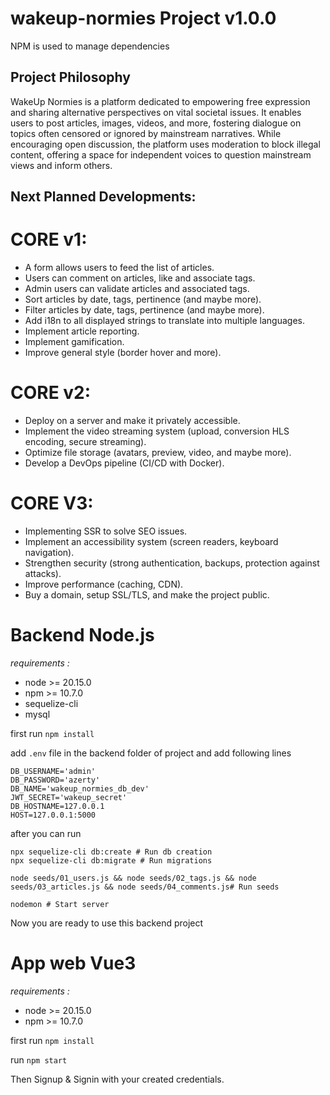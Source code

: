 # wakeup-normies Project v1.0.0
NPM is used to manage dependencies

## Project Philosophy
WakeUp Normies is a platform dedicated to empowering free expression and sharing alternative perspectives on vital societal issues. It enables users to post articles, images, videos, and more, fostering dialogue on topics often censored or ignored by mainstream narratives. While encouraging open discussion, the platform uses moderation to block illegal content, offering a space for independent voices to question mainstream views and inform others.

## Next Planned Developments:
# CORE v1:
- A form allows users to feed the list of articles.
- Users can comment on articles, like and associate tags.
- Admin users can validate articles and associated tags.
- Sort articles by date, tags, pertinence (and maybe more).
- Filter articles by date, tags, pertinence (and maybe more).
- Add i18n to all displayed strings to translate into multiple languages.
- Implement article reporting.
- Implement gamification.
- Improve general style (border hover and more).
# CORE v2:
- Deploy on a server and make it privately accessible.
- Implement the video streaming system (upload, conversion HLS encoding, secure streaming).
- Optimize file storage (avatars, preview, video, and maybe more).
- Develop a DevOps pipeline (CI/CD with Docker).
# CORE V3:
- Implementing SSR to solve SEO issues.
- Implement an accessibility system (screen readers, keyboard navigation).
- Strengthen security (strong authentication, backups, protection against attacks).
- Improve performance (caching, CDN).
- Buy a domain, setup SSL/TLS, and make the project public.

# Backend Node.js
*requirements :*
- node >= 20.15.0
- npm >= 10.7.0
- sequelize-cli
- mysql

first run `npm install`

add `.env` file in the backend folder of project and add following lines
```text
DB_USERNAME='admin'
DB_PASSWORD='azerty'
DB_NAME='wakeup_normies_db_dev'
JWT_SECRET='wakeup_secret'
DB_HOSTNAME=127.0.0.1
HOST=127.0.0.1:5000
```
after you can run
```shell
npx sequelize-cli db:create # Run db creation
npx sequelize-cli db:migrate # Run migrations

node seeds/01_users.js && node seeds/02_tags.js && node seeds/03_articles.js && node seeds/04_comments.js# Run seeds

nodemon # Start server
```
Now you are ready to use this backend project

# App web Vue3
*requirements :*
- node >= 20.15.0
- npm >= 10.7.0

first run `npm install`

run `npm start`

Then Signup & Signin with your created credentials.
